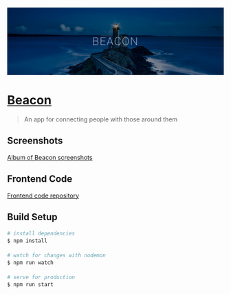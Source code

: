![Beacon header](./readme-header.png)

# [Beacon](https://www.beaconapp.fun)

> An app for connecting people with those around them

## Screenshots

[Album of Beacon screenshots](https://imgur.com/a/09qxb)

## Frontend Code

[Frontend code repository](https://github.com/ClaytonKinder/beacon-frontend)

## Build Setup

``` bash
# install dependencies
$ npm install

# watch for changes with nodemon
$ npm run watch

# serve for production
$ npm run start
```
